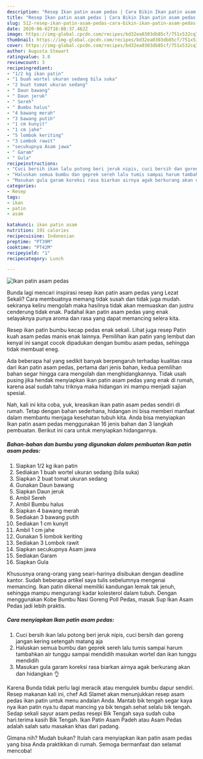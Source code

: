 ```yaml
---
description: "Resep Ikan patin asam pedas | Cara Bikin Ikan patin asam pedas Yang Enak Dan Lezat"
title: "Resep Ikan patin asam pedas | Cara Bikin Ikan patin asam pedas Yang Enak Dan Lezat"
slug: 512-resep-ikan-patin-asam-pedas-cara-bikin-ikan-patin-asam-pedas-yang-enak-dan-lezat
date: 2020-06-02T16:08:37.462Z
image: https://img-global.cpcdn.com/recipes/bd32ea0303db85cf/751x532cq70/ikan-patin-asam-pedas-foto-resep-utama.jpg
thumbnail: https://img-global.cpcdn.com/recipes/bd32ea0303db85cf/751x532cq70/ikan-patin-asam-pedas-foto-resep-utama.jpg
cover: https://img-global.cpcdn.com/recipes/bd32ea0303db85cf/751x532cq70/ikan-patin-asam-pedas-foto-resep-utama.jpg
author: Augusta Stewart
ratingvalue: 3.8
reviewcount: 3
recipeingredient:
- "1/2 kg ikan patin"
- "1 buah wortel ukuran sedang bila suka"
- "2 buat tomat ukuran sedang"
- " Daun bawang"
- " Daun jeruk"
- " Sereh"
- " Bumbu halus"
- "4 bawang merah"
- "3 bawang putih"
- "1 cm kunyit"
- "1 cm jahe"
- "5 lombok keriting"
- "3 Lombok rawit"
- "secukupnya Asam jawa"
- " Garam"
- " Gula"
recipeinstructions:
- "Cuci bersih ikan lalu potong beri jeruk nipis, cuci bersih dan goreng jangan kering setengah matang aja"
- "Haluskan semua bumbu dan geprek sereh lalu tumis sampai harum tambahkan air tunggu sampai mendidih masukan wortel dan ikan tunggu mendidih"
- "Masukan gula garam koreksi rasa biarkan airnya agak berkurang akan dan hidangkan 👌"
categories:
- Resep
tags:
- ikan
- patin
- asam

katakunci: ikan patin asam 
nutrition: 191 calories
recipecuisine: Indonesian
preptime: "PT39M"
cooktime: "PT42M"
recipeyield: "1"
recipecategory: Lunch

---
```



![Ikan patin asam pedas](https://img-global.cpcdn.com/recipes/bd32ea0303db85cf/751x532cq70/ikan-patin-asam-pedas-foto-resep-utama.jpg)

Bunda lagi mencari inspirasi resep ikan patin asam pedas yang Lezat Sekali? Cara membuatnya memang tidak susah dan tidak juga mudah. sekiranya keliru mengolah maka hasilnya tidak akan memuaskan dan justru cenderung tidak enak. Padahal ikan patin asam pedas yang enak selayaknya punya aroma dan rasa yang dapat memancing selera kita.

Resep ikan patin bumbu kecap pedas enak sekali. Lihat juga resep Patin kuah asam pedas manis enak lainnya. Pemilihan ikan patin yang lembut dan kenyal ini sangat cocok dipadukan dengan bumbu asam pedas, sehingga tidak membuat eneg.

Ada beberapa hal yang sedikit banyak berpengaruh terhadap kualitas rasa dari ikan patin asam pedas, pertama dari jenis bahan, kedua pemilihan bahan segar hingga cara mengolah dan menghidangkannya. Tidak usah pusing jika hendak menyiapkan ikan patin asam pedas yang enak di rumah, karena asal sudah tahu triknya maka hidangan ini mampu menjadi sajian spesial.


Nah, kali ini kita coba, yuk, kreasikan ikan patin asam pedas sendiri di rumah. Tetap dengan bahan sederhana, hidangan ini bisa memberi manfaat dalam membantu menjaga kesehatan tubuh kita. Anda bisa menyiapkan Ikan patin asam pedas menggunakan 16 jenis bahan dan 3 langkah pembuatan. Berikut ini cara untuk menyiapkan hidangannya.

<!--inarticleads1-->

##### Bahan-bahan dan bumbu yang digunakan dalam pembuatan Ikan patin asam pedas:

1. Siapkan 1/2 kg ikan patin
1. Sediakan 1 buah wortel ukuran sedang (bila suka)
1. Siapkan 2 buat tomat ukuran sedang
1. Gunakan  Daun bawang
1. Siapkan  Daun jeruk
1. Ambil  Sereh
1. Ambil  Bumbu halus
1. Siapkan 4 bawang merah
1. Sediakan 3 bawang putih
1. Sediakan 1 cm kunyit
1. Ambil 1 cm jahe
1. Gunakan 5 lombok keriting
1. Sediakan 3 Lombok rawit
1. Siapkan secukupnya Asam jawa
1. Sediakan  Garam
1. Siapkan  Gula


Khususnya orang-orang yang seari-harinya disibukan dengan deadline kantor. Sudah beberapa artikel saya tulis sebelumnya mengenai memancing. Ikan patin dikenal memiliki kandungan lemak tak jenuh, sehingga mampu mengurangi kadar kolesterol dalam tubuh. Dengan menggunakan Kobe Bumbu Nasi Goreng Poll Pedas, masak Sup Ikan Asam Pedas jadi lebih praktis. 

<!--inarticleads2-->

##### Cara menyiapkan Ikan patin asam pedas:

1. Cuci bersih ikan lalu potong beri jeruk nipis, cuci bersih dan goreng jangan kering setengah matang aja
1. Haluskan semua bumbu dan geprek sereh lalu tumis sampai harum tambahkan air tunggu sampai mendidih masukan wortel dan ikan tunggu mendidih
1. Masukan gula garam koreksi rasa biarkan airnya agak berkurang akan dan hidangkan 👌


Karena Bunda tidak perlu lagi meracik atau mengulek bumbu dapur sendiri. Resep makanan kali ini, chef Adi Slamet akan menunjukkan resep asam pedas ikan patin untuk menu andalan Anda. Mantab bik tengah segar kaya nya ikan patin nya.tu dapat mancing ya bik tengah.sehat selalu bik tengah. Sedap sekali sayur asam pedas resepi Bik Tengah saya sudah cuba hari.terima kasih Bik Tengah. Ikan Patin Asam Padeh atau Asam Pedas adalah salah satu masakan khas dari padang. 

Gimana nih? Mudah bukan? Itulah cara menyiapkan ikan patin asam pedas yang bisa Anda praktikkan di rumah. Semoga bermanfaat dan selamat mencoba!
